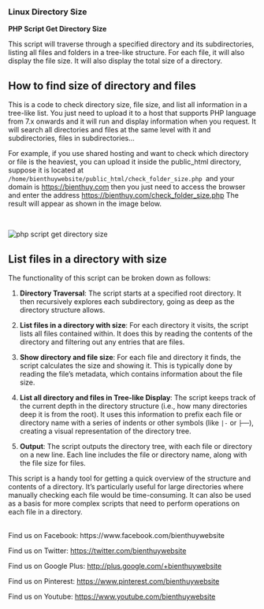 <h3>Linux Directory Size</h3>
<strong>PHP Script Get Directory Size </strong> <br>
<p>This script will traverse through a specified directory and its subdirectories, listing all files and folders in a tree-like structure. For each file, it will also display the file size. It will also display the total size of a directory.&nbsp;</p>


<h2>How to find size of directory and files</h2>
<p>This is a code to check directory size, file size, and list all information in a tree-like list. You just need to upload it to a host that supports PHP language from 7.x onwards and it will run and display information when you request. It will search all directories and files at the same level with it and subdirectories, files in subdirectories&hellip;</p>

<p>For example, if you use shared hosting and want to check which directory or file is the heaviest, you can upload it inside the public_html directory, suppose it is located at <code class="language-php">/home/bienthuywebsite/public_html/check_folder_size.php </code>and your domain is <a href="https://bienthuy.com" target="_blank">https://bienthuy.com</a> then you just need to access the browser and enter the address <a href="https://bienthuy.com/check_folder_size.php" target="_blank">https://bienthuy.com/check_folder_size.php</a> The result will appear as shown in the image below.</p>

<p>&nbsp;</p>

<img src="https://bienthuy.com/bienthuy-img/check-folder-size-min.jpg" alt="php script get directory size">

<h2>List files in a directory with size</h2>
<p>The functionality of this script can be broken down as follows:</p>

<ol>
	<li>
	<p><strong>Directory Traversal</strong>: The script starts at a specified root directory. It then recursively explores each subdirectory, going as deep as the directory structure allows.</p>
	</li>
	<li>
	<p><strong>List files in a directory with size</strong>: For each directory it visits, the script lists all files contained within. It does this by reading the contents of the directory and filtering out any entries that are files.</p>
	</li>
	<li>
	<p><strong>Show directory and file size</strong>: For each file and directory it finds, the script calculates the size and showing it. This is typically done by reading the file&rsquo;s metadata, which contains information about the file size.</p>
	</li>
	<li>
	<p><strong>List all directory and files in Tree-like Display</strong>: The script keeps track of the current depth in the directory structure (i.e., how many directories deep it is from the root). It uses this information to prefix each file or directory name with a series of indents or other symbols (like&nbsp;<code>|-</code>&nbsp;or&nbsp;<code>├──</code>), creating a visual representation of the directory tree.</p>
	</li>
	<li>
	<p><strong>Output</strong>: The script outputs the directory tree, with each file or directory on a new line. Each line includes the file or directory name, along with the file size for files.</p>
	</li>
</ol>
<p>This script is a handy tool for getting a quick overview of the structure and contents of a directory. It&rsquo;s particularly useful for large directories where manually checking each file would be time-consuming. It can also be used as a basis for more complex scripts that need to perform operations on each file in a directory.</p>
<br> 
Find us on Facebook: https://www.facebook.com/bienthuywebsite  <br>

Find us on Twitter: https://twitter.com/bienthuywebsite  <br>

Find us on Google Plus: http://plus.google.com/+bienthuywebsite  <br>

Find us on Pinterest: https://www.pinterest.com/bienthuywebsite  <br>

Find us on Youtube: https://www.youtube.com/bienthuywebsite  <br>
